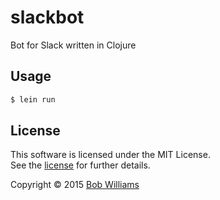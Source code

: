 # slackbot

Bot for Slack written in Clojure

## Usage

```sh
$ lein run
``` 

## License

This software is licensed under the MIT License.   
See the [license](LICENSE.md) for further details.

Copyright © 2015 [Bob Williams](https://github.com/bobwilliams)
